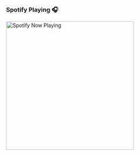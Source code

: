 
### Spotify Playing 🎧

[<img src="https://now-playing-spotify-johnpapakostas.vercel.app/potify-playing" alt="Spotify Now Playing" width="350" />](https://open.spotify.com/user/fbgfwizb8f1gnohw28ppde14m)
